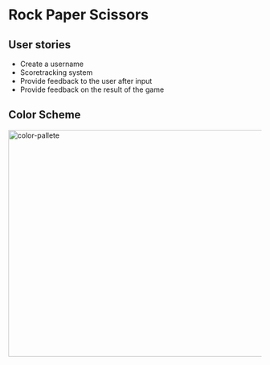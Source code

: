 # Rock Paper Scissors

## User stories

- Create a username
- Scoretracking system
- Provide feedback to the user after input
- Provide feedback on the result of the game

## Color Scheme

<img src="https://user-images.githubusercontent.com/11293532/145097353-dbb3764a-cc58-4a0a-96b9-82065371e412.jpg" alt="color-pallete" width="700" height="450">

